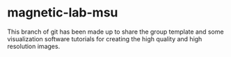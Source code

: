 # magnetic-lab-msu
This branch of git has been made up to share the group template and
some visualization software tutorials for creating the high quality and high resolution images.


